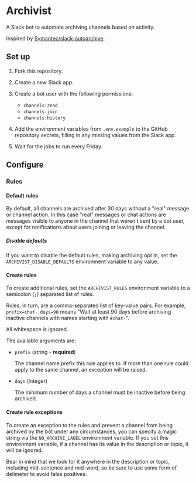 # Archivist

A Slack bot to automate archiving channels based on activity.

Inspired by
[Symantec/slack-autoarchive](https://github.com/Symantec/slack-autoarchive).

## Set up

1. Fork this repository.

1. Create a new Slack app.

1. Create a bot user with the following permissions:

   - `channels:read`
   - `channels:join`
   - `channels:history`

1. Add the environment variables from `.env.example` to the GitHub repository
   secrets, filling in any missing values from the Slack app.

1. Wait for the jobs to run every Friday.

## Configure

### Rules

#### Default rules

By default, all channels are archived after 30 days without a "real" message or
channel action. In this case "real" messages or chat actions are messages
visible to anyone in the channel that weren't sent by a bot user, except for
notifications about users joining or leaving the channel.

##### Disable defaults

If you want to disable the default rules, making archiving opt in, set the
`ARCHIVIST_DISABLE_DEFAULTS` environment variable to any value.

#### Create rules

To create additional rules, set the `ARCHIVIST_RULES` environment variable to a
semicolon (`;`) separated list of rules.

Rules, in turn, are a comma-separated list of key-value pairs. For example,
`prefix=chat-,days=90` means "Wait at least 90 days before archiving inactive
channels with names starting with `#chat-`".

All whitespace is ignored.

The available arguments are:

- `prefix` (string - **required**)

  The channel name prefix this rule applies to. If more than one rule could
  apply to the same channel, an exception will be raised.

- `days` (integer)

  The minimum number of days a channel must be inactive before being archived.

#### Create rule exceptions

To create an exception to the rules and prevent a channel from being archived by
the bot under any circumstances, you can specify a magic string via the
`NO_ARCHIVE_LABEL` environment variable. If you set this environment variable,
if a channel has its value in the description or topic, it will be ignored.

Bear in mind that we look for it anywhere in the description or topic, including
mid-sentence and mid-word, so be sure to use some form of delimeter to avoid
false positives.
